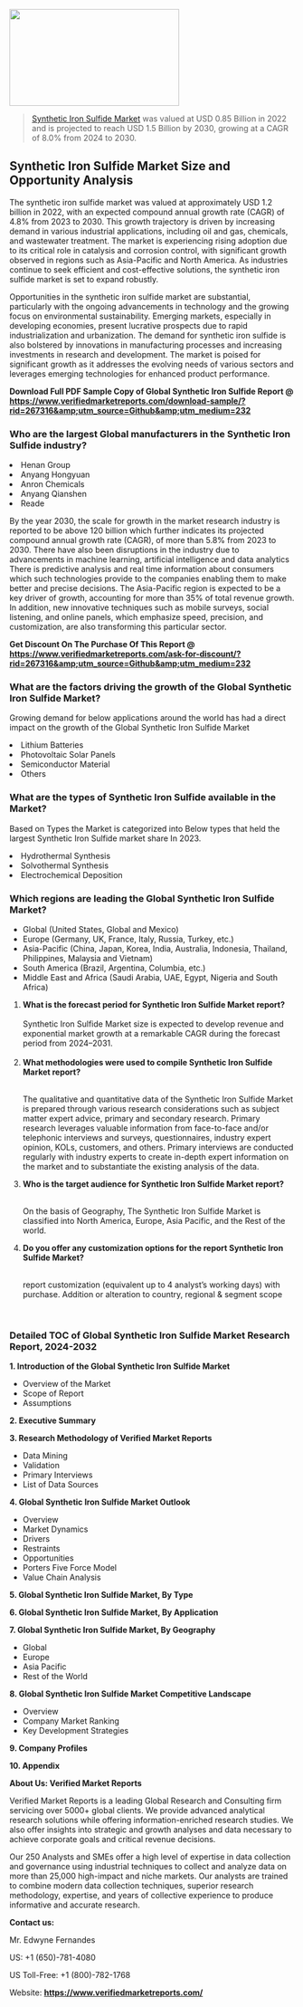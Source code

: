 <img src="https://ffe5etoiles.com/wp-content/uploads/2024/12/MST1-300x171.png" alt="" width="300" height="171" class="alignnone size-medium wp-image-20088" /><blockquote><p><p><a href="https://www.verifiedmarketreports.com/download-sample/?rid=267316&utm_source=Github&utm_medium=232" target="_blank">Synthetic Iron Sulfide Market</a> was valued at USD 0.85 Billion in 2022 and is projected to reach USD 1.5 Billion by 2030, growing at a CAGR of 8.0% from 2024 to 2030.</p></blockquote><p><h2>Synthetic Iron Sulfide Market Size and Opportunity Analysis</h2> <p>The synthetic iron sulfide market was valued at approximately USD 1.2 billion in 2022, with an expected compound annual growth rate (CAGR) of 4.8% from 2023 to 2030. This growth trajectory is driven by increasing demand in various industrial applications, including oil and gas, chemicals, and wastewater treatment. The market is experiencing rising adoption due to its critical role in catalysis and corrosion control, with significant growth observed in regions such as Asia-Pacific and North America. As industries continue to seek efficient and cost-effective solutions, the synthetic iron sulfide market is set to expand robustly.</p> <p>Opportunities in the synthetic iron sulfide market are substantial, particularly with the ongoing advancements in technology and the growing focus on environmental sustainability. Emerging markets, especially in developing economies, present lucrative prospects due to rapid industrialization and urbanization. The demand for synthetic iron sulfide is also bolstered by innovations in manufacturing processes and increasing investments in research and development. The market is poised for significant growth as it addresses the evolving needs of various sectors and leverages emerging technologies for enhanced product performance.</p> </p><p class=""><strong>Download Full PDF Sample Copy of Global Synthetic Iron Sulfide Report @ <a href="https://www.verifiedmarketreports.com/download-sample/?rid=267316&amp;utm_source=Github&amp;utm_medium=232" target="_blank">https://www.verifiedmarketreports.com/download-sample/?rid=267316&amp;utm_source=Github&amp;utm_medium=232</a></strong></p><h3 id="" class="">Who are the largest Global manufacturers in the Synthetic Iron Sulfide industry?</h3><p><li>Henan Group</li><li> Anyang Hongyuan</li><li> Anron Chemicals</li><li> Anyang Qianshen</li><li> Reade</li></p><div class=""><div class="" dir="" data-message-author-role="" data-message-id="" data-message-model-slug=""><div class=""><div class=""><div class=""><div class="" dir="" data-message-author-role="" data-message-id="" data-message-model-slug=""><div class=""><div class=""><p>By the year 2030, the scale for growth in the market research industry is reported to be above 120 billion which further indicates its projected compound annual growth rate (CAGR), of more than 5.8% from 2023 to 2030. There have also been disruptions in the industry due to advancements in machine learning, artificial intelligence and data analytics There is predictive analysis and real time information about consumers which such technologies provide to the companies enabling them to make better and precise decisions. The Asia-Pacific region is expected to be a key driver of growth, accounting for more than 35% of total revenue growth. In addition, new innovative techniques such as mobile surveys, social listening, and online panels, which emphasize speed, precision, and customization, are also transforming this particular sector.</p><p><strong>Get Discount On The Purchase Of This Report @&nbsp; <a href="https://www.verifiedmarketreports.com/ask-for-discount/?rid=267316&amp;utm_source=Github&amp;utm_medium=232" target="_blank">https://www.verifiedmarketreports.com/ask-for-discount/?rid=267316&amp;utm_source=Github&amp;utm_medium=232</a></strong></p></div></div></div></div></div></div></div></div><h3 id="" class="">What are the factors driving the growth of the Global Synthetic Iron Sulfide Market?</h3><p id="" class="">Growing demand for below applications around the world has had a direct impact on the growth of the Global Synthetic Iron Sulfide Market</p><p id="" class=""><li>Lithium Batteries</li><li> Photovoltaic Solar Panels</li><li> Semiconductor Material</li><li> Others</li></p><h3 id="" class="">What are the types of Synthetic Iron Sulfide available in the Market?</h3><p id="" class="">Based on Types the Market is categorized into Below types that held the largest Synthetic Iron Sulfide market share In 2023.</p><p id="" class=""><li>Hydrothermal Synthesis</li><li> Solvothermal Synthesis</li><li> Electrochemical Deposition</li></p><h3 id="" class="">Which regions are leading the Global Synthetic Iron Sulfide Market?</h3><ul><li>Global (United States, Global and Mexico)</li><li>Europe (Germany, UK, France, Italy, Russia, Turkey, etc.)</li><li>Asia-Pacific (China, Japan, Korea, India, Australia, Indonesia, Thailand, Philippines, Malaysia and Vietnam)</li><li>South America (Brazil, Argentina, Columbia, etc.)</li><li>Middle East and Africa (Saudi Arabia, UAE, Egypt, Nigeria and South Africa)</li></ul><p><ol><li><strong>What is the forecast period for Synthetic Iron Sulfide Market report?<br /></strong><br /><span data-sheets-root="1" data-sheets-value="{&quot;1&quot;:2,&quot;2&quot;:&quot;XXXX size is expected to develop revenue and exponential market growth at a remarkable CAGR during the forecast period from 2024&ndash;2030.&quot;}" data-sheets-userformat="{&quot;2&quot;:12674,&quot;4&quot;:{&quot;1&quot;:2,&quot;2&quot;:16776960},&quot;10&quot;:2,&quot;11&quot;:0,&quot;15&quot;:&quot;Arial&quot;,&quot;16&quot;:12}">Synthetic Iron Sulfide Market size is expected to develop revenue and exponential market growth at a remarkable CAGR during the forecast period from 2024&ndash;2031.</span><br /><br /></li><li><strong>What methodologies were used to compile Synthetic Iron Sulfide Market report?<br /><br /></strong><p>The qualitative and quantitative data of the&nbsp;Synthetic Iron Sulfide Market is prepared through various research considerations such as subject matter expert advice, primary and secondary research. Primary research leverages valuable information from face-to-face and/or telephonic interviews and surveys, questionnaires, industry expert opinion, KOLs, customers, and others. Primary interviews are conducted regularly with industry experts to create in-depth expert information on the market and to substantiate the existing analysis of the data.&nbsp;</p></li><li><strong>Who is the target audience for Synthetic Iron Sulfide Market report?<br /><br /></strong><p>On the basis of Geography, The&nbsp;Synthetic Iron Sulfide Market is classified into North America, Europe, Asia Pacific, and the Rest of the world.</p></li><li><strong>Do you offer any customization options for the report Synthetic Iron Sulfide Market?<br /><br /></strong><p>report customization (equivalent up to 4 analyst&rsquo;s working days) with purchase. Addition or alteration to country, regional &amp; segment scope</p><p>&nbsp;</p></li></ol></p><h3 id="" class="">Detailed TOC of Global Synthetic Iron Sulfide Market Research Report, 2024-2032</h3><p id="" class=""><strong>1. Introduction of the Global Synthetic Iron Sulfide Market</strong></p><ul><li>Overview of the Market</li><li>Scope of Report</li><li>Assumptions</li></ul><p id="" class=""><strong>2. Executive Summary</strong></p><p id="" class=""><strong>3. Research Methodology of&nbsp;Verified Market Reports</strong></p><ul><li>Data Mining</li><li>Validation</li><li>Primary Interviews</li><li>List of Data Sources</li></ul><p id="" class=""><strong>4. Global Synthetic Iron Sulfide Market Outlook</strong></p><ul><li>Overview</li><li>Market Dynamics</li><li>Drivers</li><li>Restraints</li><li>Opportunities</li><li>Porters Five Force Model</li><li>Value Chain Analysis</li></ul><p id="" class=""><strong>5. Global Synthetic Iron Sulfide Market, By&nbsp;Type</strong></p><p id="" class=""><strong>6. Global Synthetic Iron Sulfide Market, By Application</strong></p><p id="" class=""><strong>7. Global Synthetic Iron Sulfide Market, By Geography</strong></p><ul><li>Global</li><li>Europe</li><li>Asia Pacific</li><li>Rest of the World</li></ul><p id="" class=""><strong>8. Global Synthetic Iron Sulfide Market Competitive Landscape</strong></p><ul><li>Overview</li><li>Company Market Ranking</li><li>Key Development Strategies</li></ul><p id="" class=""><strong>9. Company Profiles</strong></p><p id="" class=""><strong>10. Appendix</strong></p><p id="" class=""><strong>About Us: Verified Market Reports</strong></p><p id="" class="">Verified Market Reports is a leading Global Research and Consulting firm servicing over 5000+ global clients. We provide advanced analytical research solutions while offering information-enriched research studies. We also offer insights into strategic and growth analyses and data necessary to achieve corporate goals and critical revenue decisions.</p><p id="" class="">Our 250 Analysts and SMEs offer a high level of expertise in data collection and governance using industrial techniques to collect and analyze data on more than 25,000 high-impact and niche markets. Our analysts are trained to combine modern data collection techniques, superior research methodology, expertise, and years of collective experience to produce informative and accurate research.</p><p id="" class=""><strong>Contact us:</strong></p><p id="" class="">Mr. Edwyne Fernandes</p><p id="" class="">US: +1 (650)-781-4080</p><p id="" class="">US Toll-Free: +1 (800)-782-1768</p><p id="" class="">Website: <a target="" data-test-app-aware-link=""><strong>https://www.verifiedmarketreports.com/</strong></a></p>
